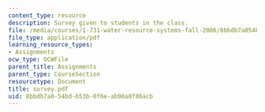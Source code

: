 ```yaml
---
content_type: resource
description: Survey given to students in the class.
file: /media/courses/1-731-water-resource-systems-fall-2006/8bbdb7a054bdb53b0f6eab98a8f86acb_survey.pdf
file_type: application/pdf
learning_resource_types:
- Assignments
ocw_type: OCWFile
parent_title: Assignments
parent_type: CourseSection
resourcetype: Document
title: survey.pdf
uid: 8bbdb7a0-54bd-b53b-0f6e-ab98a8f86acb
---
```

